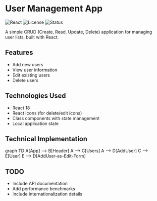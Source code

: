 # User Management App
![React](https://img.shields.io/badge/React-18.2.0-blue)
![License](https://img.shields.io/badge/License-MIT-green)
![Status](https://img.shields.io/badge/Status-Maintained-brightgreen)

A simple CRUD (Create, Read, Update, Delete) application for managing user lists, built with React.

## Features
- Add new users
- View user information
- Edit existing users
- Delete users

## Technologies Used
- React 18
- React Icons (for delete/edit icons)
- Class components with state management
- Local application state

## Technical Implementation
graph TD
    A[App] --> B[Header]
    A --> C[Users]
    A --> D[AddUser]
    C --> E[User]
    E --> D[AddUser-as-Edit-Form]

## TODO
- Include API documentation
- Add performance benchmarks
- Include internationalization details
  
